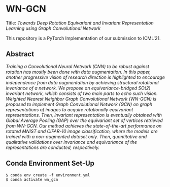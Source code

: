 # WN-GCN

Title: *Towards Deep Rotation Equivariant and Invariant Representation Learning using Graph Convolutional Network*

This repository is a PyTorch Implementation of our submission to ICML'21.

## Abstract

*Training a Convolutional Neural Network (CNN) to be robust against rotation has mostly been done with data augmentation. In this paper, another progressive vision of research direction is highlighted to encourage independence from data augmentation by achieving structural rotational invariance of a network. We propose an equivariance-bridged SO(2) invariant network, which consists of two main parts to echo such vision. Weighted Nearest Neighbor Graph Convolutional Network (WN-GCN) is proposed to implement Graph Convolutional Network (GCN) on graph representations of images to acquire rotationally equivariant representations. Then, invariant representation is eventually obtained with Global Average Pooling (GAP) over the equivariant set of vertices retrieved from WN-GCN. Our method achieves the state-of-the-art performance on rotated MNIST and CIFAR-10 image classification, where the models are trained with a non-augmented dataset only. Then, quantitative and qualitative validations over invariance and equivariance of the representations are conducted, respectively.*


## Conda Environment Set-Up

```
$ conda env create -f environment.yml
$ conda activate wn_gcn
```

